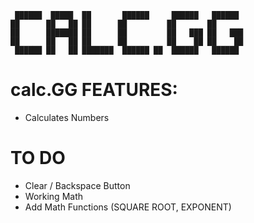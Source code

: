  ```
  ██████  █████  ██       ██████     ██████   ██████  
██      ██   ██ ██      ██         ██       ██       
██      ███████ ██      ██         ██   ███ ██   ███ 
██      ██   ██ ██      ██         ██    ██ ██    ██ 
 ██████ ██   ██ ███████  ██████ ██  ██████   ██████  
```
# calc.GG FEATURES: #
* Calculates Numbers

# TO DO #
* Clear / Backspace Button
* Working Math
* Add Math Functions (SQUARE ROOT, EXPONENT)